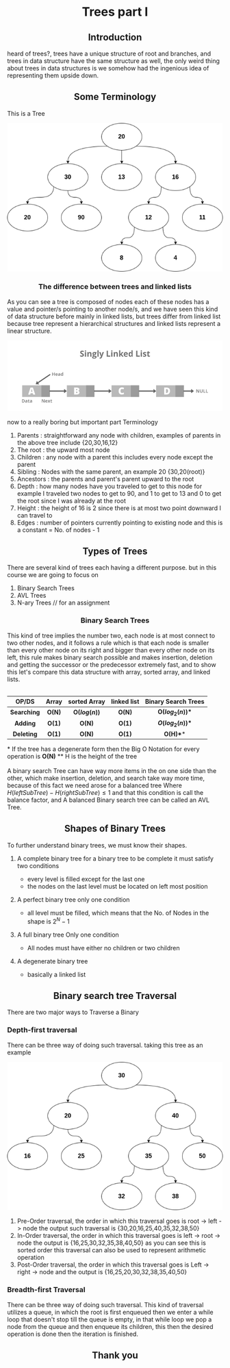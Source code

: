 <h1 align = "center"> Trees part I </h1>
<h2 align = "center"> Introduction </h2> 
heard of trees?, trees have a unique structure of root and branches, and trees in data structure have the same structure as well, the only weird thing about trees in data structures is we somehow had the ingenious idea of representing them upside down.
<h2 align = "center">Some Terminology</h2>
This is a Tree

![Tree.png](https://github.com/Walid-Kh/IEEE-CUSB/blob/master/pictures/Tree.png)

<h3 align = "center">The difference between trees and linked lists</h3>

As you can see a tree is composed of nodes each of these nodes has a value and pointer/s pointing to another node/s, and we have seen this kind of data structure before mainly in linked lists, but trees differ from linked list because tree represent a hierarchical structures and linked lists represent a linear structure.

![Singly-Linked-List1.png](https://github.com/Walid-Kh/IEEE-CUSB/blob/master/pictures/Singly-Linked-List1.png)

now to a really boring but important part Terminology
1. Parents : straightforward any node with children, examples of parents in the above tree include {20,30,16,12}
2. The root : the upward most node 
3. Children : any node with a parent this includes every node except the parent
4. Sibling : Nodes with the same parent, an example 20 {30,20(root)}
5. Ancestors : the parents and parent's parent upward to the root
6. Depth : how many nodes have you traveled to get to this node for example I traveled two nodes to get to 90, and 1 to get to 13 and 0 to get the root since I was already at the root
7. Height : the height of 16 is 2 since there is at most two point downward I can travel to
8. Edges : number of pointers currently pointing to existing node and this is a constant = No. of nodes - 1

<h2 align = "center">Types of Trees</h2>
There are several kind of trees each having a different purpose. but in this course we are going to focus on

1. Binary Search Trees
2. AVL Trees
3. N-ary Trees // for an assignment



<h3 align = "center"> Binary Search Trees </h3> 
This kind of tree implies the number two, each node is at most connect to two other nodes, and it follows a rule which is that each node is smaller than every other node on its right and bigger than every other node on its left, this rule makes binary search possible and makes insertion, deletion and getting the successor or the predecessor extremely fast, and to show this let's compare this data structure with array, sorted array, and linked lists. 
<br></br>

|     OP/DS     |  Array   |   sorted Array    | linked list | Binary Search Trees |
|:-------------:|:--------:|:-----------------:|:-----------:|:-------------------:|
| **Searching** | **O(N)** | **O($log(n)$)** |  **O(N)**   | **O($log_2(n)$)\*** |
|  **Adding**   | **O(1)** |     **O(N)**      |  **O(1)**   | **$O(log_2(n))$\*** |
| **Deleting**  | **O(1)** |     **O(N)**      |  **O(1)**   |     **O(H)\****     |  

\* If the tree has a degenerate form then the Big O Notation for every operation is **O(N)**
\** H is the height of the tree 
<br></br>
A binary search Tree can have way more items in the on one side than the other, which make insertion, deletion, and search take way more time, because of this fact we need arose for a balanced tree Where $H(leftSubTree) - H(rightSubTree) \leq 1$  and that this condition is call the balance factor, and A balanced Binary search tree can be called an AVL Tree.
<h2 align = "center"> Shapes of Binary Trees </h2>
To further understand binary trees, we must know their shapes.

 1.	A complete binary tree
	for a binary tree to be complete it must satisfy two conditions 
	- every level is filled except for the last one
	- the nodes on the last level must be located on left most position

 2. A perfect binary tree 
	only one condition 
	- all level must be filled, which means that the No. of Nodes in the shape is $2^N -1$

 3. A full binary tree 
	Only one condition 
	- All nodes must have either no children or two children

 4. A degenerate binary tree 
	- basically a linked list 
	
 <h2 align = "center">Binary search tree Traversal</h2>
 There are two major ways to Traverse a Binary 
 <h3 >Depth-first traversal</h3>
 There can be three way of doing such traversal.
taking this tree as an example

 ![binary-search-tree.png](https://github.com/Walid-Kh/IEEE-CUSB/blob/master/pictures/binary-search-tree.png)

1. Pre-Order traversal, the order in which this traversal goes is
 root -> left -> node
 the output such traversal is {30,20,16,25,40,35,32,38,50}
 2. In-Order traversal, the order in which this traversal goes is 
left -> root -> node
the output is {16,25,30,32,35,38,40,50} as you can see this is sorted order
this traversal can also be used to represent arithmetic operation 
3. Post-Order traversal, the order in which this traversal goes is 
Left → right → node and the output is {16,25,20,30,32,38,35,40,50} 


 <h3 >Breadth-first Traversal</h3>
 There can be three way of doing such traversal.
 This kind of traversal utilizes a queue, in which the root is first enqueued then we enter a while loop that doesn't stop till the queue is empty, in that while loop we pop a node from the queue and then enqueue its children, this then the desired operation is done then the iteration is finished.
 
 
 <h2 align = "center">Thank you</h2>
